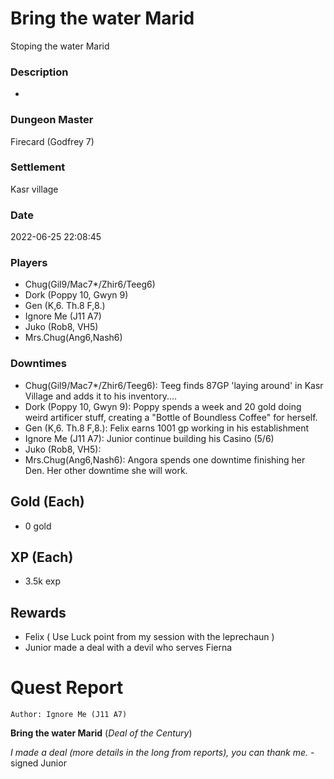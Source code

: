 # Bring the water Marid
Stoping the water Marid
### Description
-
### Dungeon Master
Firecard (Godfrey 7)
### Settlement
Kasr village
### Date
2022-06-25 22:08:45
### Players
* Chug(Gil9/Mac7*/Zhir6/Teeg6)
* Dork (Poppy 10, Gwyn 9)
* Gen (K,6. Th.8 F,8.)
* Ignore Me (J11 A7)
* Juko (Rob8, VH5)
* Mrs.Chug(Ang6,Nash6)
### Downtimes
* Chug(Gil9/Mac7*/Zhir6/Teeg6): Teeg finds 87GP 'laying around' in Kasr Village and adds it to his inventory....
* Dork (Poppy 10, Gwyn 9): Poppy spends a week and 20 gold doing weird artificer stuff, creating a "Bottle of Boundless Coffee" for herself.
* Gen (K,6. Th.8 F,8.): Felix earns 1001 gp working in his establishment
* Ignore Me (J11 A7): Junior continue building his Casino (5/6)
* Juko (Rob8, VH5): 
* Mrs.Chug(Ang6,Nash6): Angora spends one downtime finishing her Den. Her other downtime she will work.
## Gold (Each)
* 0 gold
## XP (Each)
* 3.5k exp
## Rewards
* Felix ( Use Luck point from my session with the  leprechaun )
* Junior made a deal with a devil who serves Fierna
# Quest Report
`Author: Ignore Me (J11 A7)`


**Bring the water Marid** (*Deal of the Century*)

*I made a deal (more details in the long from reports), you can thank me.* - signed Junior